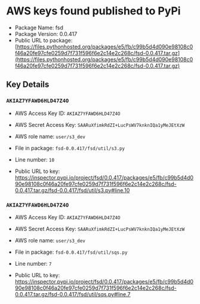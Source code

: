 # AWS keys found published to PyPi

* Package Name: fsd
* Package Version: 0.0.417
* Public URL to package: [https://files.pythonhosted.org/packages/e5/fb/c99b5d4d090e98108c0f46a20fe97cfe0259d7f731f596f6e2c14e2c268c/fsd-0.0.417.tar.gz](https://files.pythonhosted.org/packages/e5/fb/c99b5d4d090e98108c0f46a20fe97cfe0259d7f731f596f6e2c14e2c268c/fsd-0.0.417.tar.gz)

## Key Details

### `AKIAZ7YFAWD6HLD47Z4O`

* AWS Access Key ID: `AKIAZ7YFAWD6HLD47Z4O`
* AWS Secret Access Key: `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` 
* AWS role name: `user/s3_dev`
* File in package: `fsd-0.0.417/fsd/util/s3.py`
* Line number: `10`

* Public URL to key: https://inspector.pypi.io/project/fsd/0.0.417/packages/e5/fb/c99b5d4d090e98108c0f46a20fe97cfe0259d7f731f596f6e2c14e2c268c/fsd-0.0.417.tar.gz/fsd-0.0.417/fsd/util/s3.py#line.10



### `AKIAZ7YFAWD6HLD47Z4O`

* AWS Access Key ID: `AKIAZ7YFAWD6HLD47Z4O`
* AWS Secret Access Key: `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` 
* AWS role name: `user/s3_dev`
* File in package: `fsd-0.0.417/fsd/util/sqs.py`
* Line number: `7`

* Public URL to key: https://inspector.pypi.io/project/fsd/0.0.417/packages/e5/fb/c99b5d4d090e98108c0f46a20fe97cfe0259d7f731f596f6e2c14e2c268c/fsd-0.0.417.tar.gz/fsd-0.0.417/fsd/util/sqs.py#line.7


